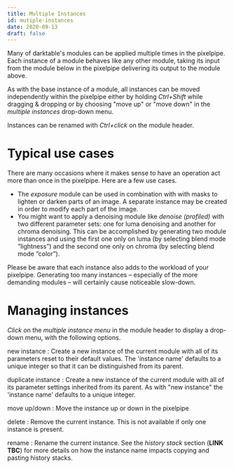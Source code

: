 ```yaml
---
title: Multiple Instances
id: mutiple-instances
date: 2020-09-13
draft: false
---
```


Many of darktable's modules can be applied multiple times in the pixelpipe. Each instance of a module behaves like any other module, taking its input from the module below in the pixelpipe delivering its output to the module above.

As with the base instance of a module, all instances can be moved independently within the pixelpipe either by holding _Ctrl+Shift_ while dragging & dropping or by choosing "move up" or "move down" in the _multiple instances_ drop-down menu.

Instances can be renamed with _Ctrl+click_ on the module header.

# Typical use cases

There are many occasions where it makes sense to have an operation act more than once in the pixelpipe. Here are a few use cases.

 - The _exposure_ module can be used in combination with with masks to lighten or darken parts of an image. A separate instance may be created in order to modify each part of the image.
- You might want to apply a denoising module like _denoise (profiled)_ with two different parameter sets: one for luma denoising and another for chroma denoising. This can be accomplished by generating two module instances and using the first one only on luma (by selecting blend mode “lightness”) and the second one only on chroma (by selecting blend mode “color”).

Please be aware that each instance also adds to the workload of your pixelpipe. Generating too many instances – especially of the more demanding modules – will certainly cause noticeable slow-down.

# Managing instances

_Click_ on the _multiple instance menu_ in the module header to display a drop-down menu, with the following options.

new instance
: Create a new instance of the current module with all of its parameters reset to their default values. The 'instance name' defaults to a unique integer so that it can be distinguished from its parent.

duplicate instance
: Create a new instance of the current module with all of its parameter settings inherited from its parent. As with "new instance" the 'instance name' defaults to a unique integer. 

move up/down
: Move the instance up or down in the pixelpipe

delete
: Remove the current instance. This is not available if only one instance is present.

rename
: Rename the current instance. See the _history stack_ section (**LINK TBC**) for more details on how the instance name impacts copying and pasting history stacks.